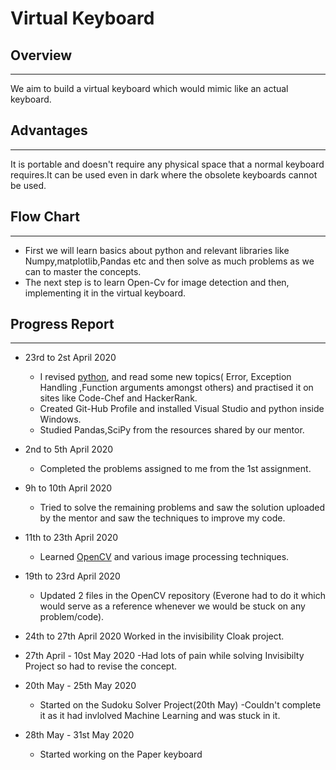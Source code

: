 # Virtual Keyboard

## Overview
---
We aim to build a virtual keyboard which would mimic like an actual keyboard.

## Advantages
---
It is portable and doesn't require any physical space that a normal keyboard requires.It can be used even in dark where the obsolete keyboards cannot be used.

## Flow Chart
---
* First we will learn basics about python and relevant libraries like Numpy,matplotlib,Pandas etc and then solve as much problems as we can to master the concepts.
* The next step is to learn Open-Cv for image detection and then, implementing it in the virtual keyboard.

## Progress Report
---

* 23rd to 2st April 2020
  - I revised [python](https://www.learnpython.org/), and read some new topics( Error, Exception Handling ,Function arguments amongst others) and practised it on sites like Code-Chef and HackerRank.
  - Created Git-Hub Profile and installed Visual Studio and python inside Windows.
  - Studied Pandas,SciPy from the resources shared by our mentor.

* 2nd to 5th April 2020
  - Completed the problems assigned to me from the 1st assignment.
 
* 9h to 10th April 2020
  - Tried to solve the remaining problems and saw the solution uploaded by the mentor and saw the techniques to improve my code.
  
* 11th to 23th April 2020
  - Learned [OpenCV](https://www.youtube.com/watch?v=kdLM6AOd2vc&list=PLS1QulWo1RIa7D1O6skqDQ-JZ1GGHKK-K) and various image processing techniques.
  
* 19th to 23rd April 2020 
  - Updated 2 files in the OpenCV repository (Everone had to do it which would serve as a reference whenever we would be stuck on any problem/code).
 
* 24th to 27th April 2020
    Worked in the invisibility Cloak project.
    

* 27th April - 10st May 2020
  -Had lots of pain while solving Invisibilty Project so had to revise the concept.
  
* 20th May - 25th May 2020
  - Started on the Sudoku Solver Project(20th May)
  -Couldn't complete it as it had invlolved Machine Learning and was stuck in it.
  
  
* 28th May - 31st May 2020
  - Started working on the Paper keyboard
  
